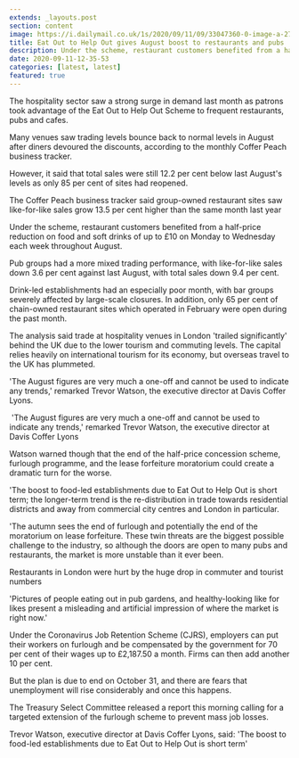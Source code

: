 ```yaml
---
extends: _layouts.post
section: content
image: https://i.dailymail.co.uk/1s/2020/09/11/09/33047360-0-image-a-27_1599814070563.jpg 
title: Eat Out to Help Out gives August boost to restaurants and pubs 
description: Under the scheme, restaurant customers benefited from a half-price reduction on food and soft drinks of up to £10 on Monday to Wednesday each week throughout August. 
date: 2020-09-11-12-35-53 
categories: [latest, latest] 
featured: true 
--- 
```

The hospitality sector saw a strong surge in demand last month as patrons took advantage of the Eat Out to Help Out Scheme to frequent restaurants, pubs and cafes.  

Many venues saw trading levels bounce back to normal levels in August after diners devoured the discounts, according to the monthly Coffer Peach business tracker.

However, it said that total sales were still 12.2 per cent below last August's levels as only 85 per cent of sites had reopened. 

The Coffer Peach business tracker said group-owned restaurant sites saw like-for-like sales grow 13.5 per cent higher than the same month last year

Under the scheme, restaurant customers benefited from a half-price reduction on food and soft drinks of up to £10 on Monday to Wednesday each week throughout August. 

Pub groups had a more mixed trading performance, with like-for-like sales down 3.6 per cent against last August, with total sales down 9.4 per cent.

Drink-led establishments had an especially poor month, with bar groups severely affected by large-scale closures. In addition, only 65 per cent of chain-owned restaurant sites which operated in February were open during the past month.

The analysis said trade at hospitality venues in London 'trailed significantly' behind the UK due to the lower tourism and commuting levels. The capital relies heavily on international tourism for its economy, but overseas travel to the UK has plummeted.

'The August figures are very much a one-off and cannot be used to indicate any trends,' remarked Trevor Watson, the executive director at Davis Coffer Lyons.

 'The August figures are very much a one-off and cannot be used to indicate any trends,' remarked Trevor Watson, the executive director at Davis Coffer Lyons

Watson warned though that the end of the half-price concession scheme, furlough programme, and the lease forfeiture moratorium could create a dramatic turn for the worse.

'The boost to food-led establishments due to Eat Out to Help Out is short term; the longer-term trend is the re-distribution in trade towards residential districts and away from commercial city centres and London in particular.

'The autumn sees the end of furlough and potentially the end of the moratorium on lease forfeiture. These twin threats are the biggest possible challenge to the industry, so although the doors are open to many pubs and restaurants, the market is more unstable than it ever been.

Restaurants in London were hurt by the huge drop in commuter and tourist numbers

'Pictures of people eating out in pub gardens, and healthy-looking like for likes present a misleading and artificial impression of where the market is right now.'

Under the Coronavirus Job Retention Scheme (CJRS), employers can put their workers on furlough and be compensated by the government for 70 per cent of their wages up to £2,187.50 a month. Firms can then add another 10 per cent.

But the plan is due to end on October 31, and there are fears that unemployment will rise considerably and once this happens.

The Treasury Select Committee released a report this morning calling for a targeted extension of the furlough scheme to prevent mass job losses.

Trevor Watson, executive director at Davis Coffer Lyons, said: 'The boost to food-led establishments due to Eat Out to Help Out is short term'

